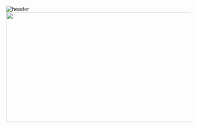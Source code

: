 ![header](https://capsule-render.vercel.app/api?type=waving&color=gradient&customColorList=10&height=200&section=header&text=yejinlee99's%20GITHUB&fontSize=50&animation=twinkling&fontAlign=68&fontAlignY=36)
<a href="https://www.gitanimals.org/en_US?utm_medium=image&utm_source=yejinlee99&utm_content=farm">
<img
  src="https://render.gitanimals.org/farms/yejinlee99"
  width="600"
  height="300"
/>
</a>
